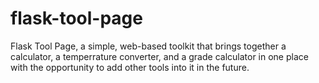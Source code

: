 # flask-tool-page
Flask Tool Page, a simple, web-based toolkit that brings together a calculator, a temperrature converter, and a grade calculator in one place with the opportunity to add other tools into it in the future.
